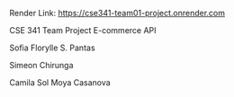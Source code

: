 Render Link: https://cse341-team01-project.onrender.com

CSE 341 Team Project
E-commerce API

Sofia Florylle S. Pantas

Simeon Chirunga

Camila Sol Moya Casanova
